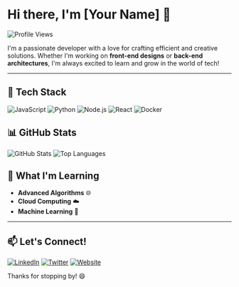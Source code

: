 # Hi there, I'm [Your Name] 👋

![Profile Views](https://komarev.com/ghpvc/?username=obaqzcheats&color=blueviolet)

I'm a passionate developer with a love for crafting efficient and creative solutions. Whether I'm working on **front-end designs** or **back-end architectures**, I'm always excited to learn and grow in the world of tech!

---

## 🔧 Tech Stack
![JavaScript](https://img.shields.io/badge/-JavaScript-F7DF1E?logo=javascript&logoColor=black&style=flat)
![Python](https://img.shields.io/badge/-Python-3776AB?logo=python&logoColor=white&style=flat)
![Node.js](https://img.shields.io/badge/-Node.js-339933?logo=node.js&logoColor=white&style=flat)
![React](https://img.shields.io/badge/-React-61DAFB?logo=react&logoColor=black&style=flat)
![Docker](https://img.shields.io/badge/-Docker-2496ED?logo=docker&logoColor=white&style=flat)

## 📊 GitHub Stats
![GitHub Stats](https://github-readme-stats.vercel.app/api?username=obaqzcheats&show_icons=true&theme=radical)
![Top Languages](https://github-readme-stats.vercel.app/api/top-langs/?username=obaqzcheats&layout=compact&theme=radical)

## 🧩 What I'm Learning
- **Advanced Algorithms** 🌐
- **Cloud Computing** ☁️
- **Machine Learning** 🤖

---

## 📫 Let's Connect!
[![LinkedIn](https://img.shields.io/badge/-LinkedIn-0077B5?logo=linkedin&logoColor=white&style=flat)](https://www.linkedin.com/in/obaqzcheats)
[![Twitter](https://img.shields.io/badge/-Twitter-1DA1F2?logo=twitter&logoColor=white&style=flat)](https://twitter.com/obaqzcheats)
[![Website](https://img.shields.io/badge/-Portfolio-E34F26?logo=google-chrome&logoColor=white&style=flat)](https://obaqzcheats.com)

Thanks for stopping by! 😄
